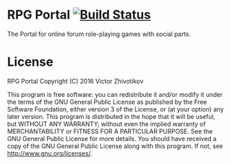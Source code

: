 # RPG Portal [![Build Status](https://travis-ci.org/deathman92/rpgportal.svg?branch=master)](https://travis-ci.org/deathman92/rpgportal)
The Portal for online forum role-playing games with social parts.

# License
RPG Portal 
Copyright (C) 2016 Victor Zhivotikov

This program is free software: you can redistribute it and/or modify it under the terms of the GNU General Public License as published by the Free Software Foundation, either version 3 of the License, or (at your option) any later version. This program is distributed in the hope that it will be useful, but WITHOUT ANY WARRANTY; without even the implied warranty of MERCHANTABILITY or FITNESS FOR A PARTICULAR PURPOSE. See the GNU General Public License for more details. You should have received a copy of the GNU General Public License along with this program. If not, see http://www.gnu.org/licenses/.